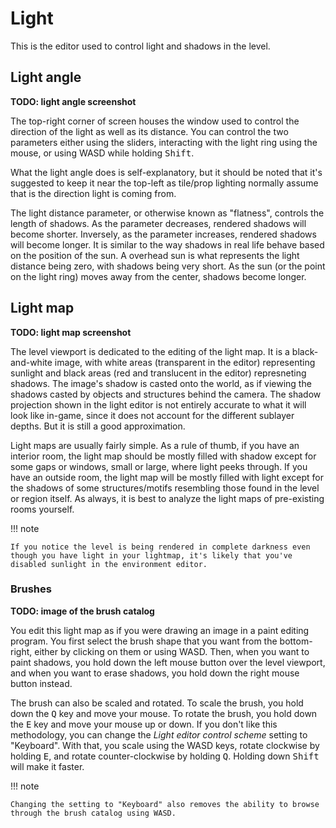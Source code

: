 # Light
This is the editor used to control light and shadows in the level.

## Light angle
**TODO: light angle screenshot**

The top-right corner of screen houses the window used to control the direction of the light as well as its distance. You can control the two parameters either using the sliders, interacting with the light ring using the mouse, or using WASD while holding <kbd>Shift</kbd>.

What the light angle does is self-explanatory, but it should be noted that it's suggested to keep it near the top-left as tile/prop lighting normally assume that is the direction light is coming from.

The light distance parameter, or otherwise known as "flatness", controls the length of shadows. As the parameter decreases, rendered shadows will become shorter. Inversely, as the parameter increases, rendered shadows will become longer. It is similar to the way shadows in real life behave based on the position of the sun. A overhead sun is what represents the light distance being zero, with shadows being very short. As the sun (or the point on the light ring) moves away from the center, shadows become longer.

## Light map
**TODO: light map screenshot**

The level viewport is dedicated to the editing of the light map. It is a black-and-white image, with white areas (transparent in the editor) representing sunlight and black areas (red and translucent in the editor) represneting shadows. The image's shadow is casted onto the world, as if viewing the shadows casted by objects and structures behind the camera. The shadow projection shown in the light editor is not entirely accurate to what it will look like in-game, since it does not account for the different sublayer depths. But it is still a good approximation.

Light maps are usually fairly simple. As a rule of thumb, if you have an interior room, the light map should be mostly filled with shadow except for some gaps or windows, small or large, where light peeks through. If you have an outside room, the light map will be mostly filled with light except for the shadows of some structures/motifs resembling those found in the level or region itself. As always, it is best to analyze the light maps of pre-existing rooms yourself.

!!! note

    If you notice the level is being rendered in complete darkness even though you have light in your lightmap, it's likely that you've disabled sunlight in the environment editor.

### Brushes
**TODO: image of the brush catalog**

You edit this light map as if you were drawing an image in a paint editing program. You first select the brush shape that you want from the bottom-right, either by clicking on them or using WASD. Then, when you want to paint shadows, you hold down the left mouse button over the level viewport, and when you want to erase shadows, you hold down the right mouse button instead.

The brush can also be scaled and rotated. To scale the brush, you hold down the <kbd>Q</kbd> key and move your mouse. To rotate the brush, you hold down the <kbd>E</kbd> key and move your mouse up or down. If you don't like this methodology, you can change the *Light editor control scheme* setting to "Keyboard". With that, you scale using the WASD keys, rotate clockwise by holding <kbd>E</kbd>, and rotate counter-clockwise by holding <kbd>Q</kbd>. Holding down <kbd>Shift</kbd> will make it faster.

!!! note

    Changing the setting to "Keyboard" also removes the ability to browse through the brush catalog using WASD.